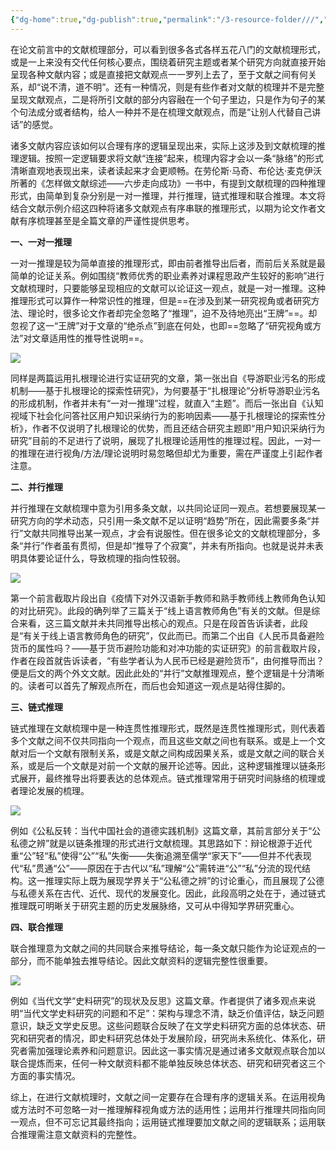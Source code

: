 ```yaml
---
{"dg-home":true,"dg-publish":true,"permalink":"/3-resource-folder///","tags":"gardenEntry","dgPassFrontmatter":true}
---
```


在论文前言中的文献梳理部分，可以看到很多各式各样五花八门的文献梳理形式，或是一上来没有交代任何核心要点，围绕着研究主题或者某个研究方向就直接开始呈现各种文献内容；或是直接把文献观点一一罗列上去了，至于文献之间有何关系，却“说不清，道不明”。还有一种情况，则是有些作者对文献的梳理并不是完整呈现文献观点，二是将所引文献的部分内容融在一个句子里边，只是作为句子的某个句法成分或者结构，给人一种并不是在梳理文献观点，而是“让别人代替自己讲话”的感觉。

诸多文献内容应该如何以合理有序的逻辑呈现出来，实际上这涉及到文献梳理的推理逻辑。按照一定逻辑要求将文献“连接”起来，梳理内容才会以一条“脉络”的形式清晰直观地表现出来，读者读起来才会更顺畅。在劳伦斯·马奇、布伦达·麦克伊沃所著的《怎样做文献综述——六步走向成功》一书中，有提到文献梳理的四种推理形式，由简单到复杂分别是一对一推理，并行推理，链式推理和联合推理。本文将结合文献示例介绍这四种将诸多文献观点有序串联的推理形式，以期为论文作者文献有序梳理甚至是全篇文章的严谨性提供思考。

**一、一对一推理**

一对一推理是较为简单直接的推理形式，即由前者推导出后者，而前后关系就是最简单的论证关系。例如围绕“教师优秀的职业素养对课程思政产生较好的影响”进行文献梳理时，只要能够呈现相应的文献可以论证这一观点，就是一对一推理。这种推理形式可以算作一种常识性的推理，但是==在涉及到某一研究视角或者研究方法、理论时，很多论文作者却完全忽略了“推理”，迫不及待地亮出“王牌”==。却忽视了这一“王牌”对于文章的“绝杀点”到底在何处，也即==忽略了“研究视角或方法”对文章适用性的推导性说明==。

![](https://pic3.zhimg.com/80/v2-d21722872155e35cb25359df4f16cfce_1440w.webp)

同样是两篇运用扎根理论进行实证研究的文章，第一张出自《导游职业污名的形成机制——基于扎根理论的探索性研究》，为何要基于“扎根理论”分析导游职业污名的形成机制，作者并未有“一对一推理”过程，就直入“主题”。而后一张出自《认知视域下社会化问答社区用户知识采纳行为的影响因素——基于扎根理论的探索性分析》，作者不仅说明了扎根理论的优势，而且还结合研究主题即“用户知识采纳行为研究”目前的不足进行了说明，展现了扎根理论适用性的推理过程。因此，一对一的推理在进行视角/方法/理论说明时易忽略但却尤为重要，需在严谨度上引起作者注意。

**二、并行推理**

并行推理在文献梳理中意为引用多条文献，以共同论证同一观点。若想要展现某一研究方向的学术动态，只引用一条文献不足以证明“趋势”所在，因此需要多条“并行”文献共同推导出某一观点，才会有说服性。但在很多论文的文献梳理部分，多条“并行”作者虽有贯彻，但是却“推导了个寂寞”，并未有所指向。也就是说并未表明具体要论证什么，导致梳理的指向性较弱。

![](https://pic3.zhimg.com/80/v2-deb4227b27ed7954351dca9d9c958826_1440w.webp)

第一个前言截取片段出自《疫情下对外汉语新手教师和熟手教师线上教师角色认知的对比研究》。此段的确列举了三篇关于“线上语言教师角色”有关的文献。但是综合来看，这三篇文献并未共同推导出核心的观点。只是在段首告诉读者，此段是“有关于线上语言教师角色的研究”，仅此而已。而第二个出自《人民币具备避险货币的属性吗？——基于货币避险功能和对冲功能的实证研究》的前言截取片段，作者在段首就告诉读者，“有些学者认为人民币已经是避险货币”，由何推导而出？便是后文的两个外文文献。因此此处的“并行”文献推理观点，整个逻辑是十分清晰的。读者可以首先了解观点所在，而后也会知道这一观点是站得住脚的。

**三、链式推理**

链式推理在文献梳理中是一种连贯性推理形式，既然是连贯性推理形式，则代表着多个文献之间不仅共同指向一个观点，而且这些文献之间也有联系。或是上一个文献对后一个文献有限制关系，或是文献之间构成因果关系，或是文献之间的联合关系，或是后一个文献是对前一个文献的展开论述等。因此，这种逻辑推理以链条形式展开，最终推导出将要表达的总体观点。链式推理常用于研究时间脉络的梳理或者理论发展的梳理。

![](https://pic3.zhimg.com/80/v2-7e2fbeaa235f399d126bfcf42f59ca96_1440w.webp)

例如《公私反转：当代中国社会的道德实践机制》这篇文章，其前言部分关于“公私德之辨”就是以链条推理的形式进行文献梳理。其思路如下：辩论根源于近代重“公”轻“私”使得“公”“私”失衡——失衡追溯至儒学“家天下”——但并不代表现代“私”贯通“公”——原因在于古代以“私”理解“公”需转进“公”“私”分流的现代结构。这一推理实际上既为展现学界关于“公私德之辨”的讨论重心，而且展现了公德与私德关系在古代、近代、现代的发展变化。因此，此段高明之处在于，通过链式推理既可明晰关于研究主题的历史发展脉络，又可从中得知学界研究重心。

**四、联合推理**

联合推理意为文献之间的共同联合来推导结论，每一条文献只能作为论证观点的一部分，而不能单独去推导结论。因此文献资料的逻辑完整性很重要。

![](https://pic1.zhimg.com/80/v2-5edf428cffadc34c3066d3ae625c5c04_1440w.webp)

例如《当代文学“史料研究”的现状及反思》这篇文章。作者提供了诸多观点来说明“当代文学史料研究的问题和不足”：架构与理念不清，缺乏价值评估，缺乏问题意识，缺乏文学史反思。这些问题联合反映了在文学史料研究方面的总体状态、研究和研究者的情况，即史料研究总体处于发展阶段，研究尚未系统化、体系化，研究者需加强理论素养和问题意识。因此这一事实情况是通过诸多文献观点联合加以联合提炼而来，任何一种文献资料都不能单独反映总体状态、研究和研究者这三个方面的事实情况。

综上，在进行文献梳理时，文献之间一定要存在合理有序的逻辑关系。在运用视角或方法时不可忽略一对一推理解释视角或方法的适用性；运用并行推理共同指向同一观点，但不可忘记其最终指向；运用链式推理要加文献之间的逻辑联系；运用联合推理需注意文献资料的完整性。